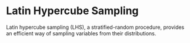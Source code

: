 # Latin Hypercube Sampling

Latin hypercube sampling (LHS), a stratified-random procedure, provides an efficient
way of sampling variables from their distributions.
